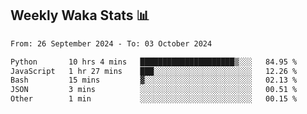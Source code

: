 ## Weekly Waka Stats 📊
<!--START_SECTION:waka-->

```txt
From: 26 September 2024 - To: 03 October 2024

Python       10 hrs 4 mins   █████████████████████▒░░░   84.95 %
JavaScript   1 hr 27 mins    ███░░░░░░░░░░░░░░░░░░░░░░   12.26 %
Bash         15 mins         ▓░░░░░░░░░░░░░░░░░░░░░░░░   02.13 %
JSON         3 mins          ░░░░░░░░░░░░░░░░░░░░░░░░░   00.51 %
Other        1 min           ░░░░░░░░░░░░░░░░░░░░░░░░░   00.15 %
```

<!--END_SECTION:waka-->

<!--

Here are some ideas to get you started:

- 🔭 I’m currently working on (way to add branches committed on)
- 🌱 I’m currently learning Web Frameworks and Machine Learning! (Lisp, JS (react & angular), Python, and __)
- 💬 Ask me about ...
- 📫 How to reach me: 
- 😄 Pronouns: He/Him/His
- ⚡ Fun fact: ...

that-recsys-lab
-->
